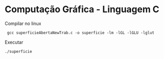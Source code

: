 # Computação Gráfica - Linguagem C

Compilar no linux

```
 gcc superficieAbertaNewTrab.c -o superficie -lm -lGL -lGLU -lglut
```

Executar

```
./superficie
```

